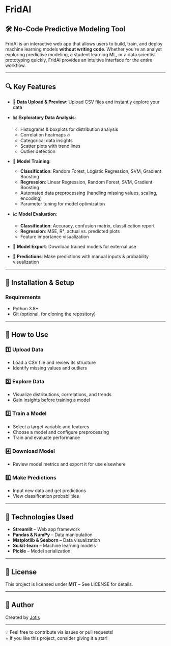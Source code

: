 # FridAI  

## 🛠️ No-Code Predictive Modeling Tool  

FridAI is an interactive web app that allows users to build, train, and deploy machine learning models **without writing code**. Whether you're an analyst exploring predictive modeling, a student learning ML, or a data scientist prototyping quickly, FridAI provides an intuitive interface for the entire workflow.  

---

## 🔍 Key Features  

- **📂 Data Upload & Preview**: Upload CSV files and instantly explore your data  
- **📊 Exploratory Data Analysis**:  
  - Histograms & boxplots for distribution analysis  
  - Correlation heatmaps 🔥  
  - Categorical data insights  
  - Scatter plots with trend lines  
  - Outlier detection  

- **🧠 Model Training**:  
  - **Classification**: Random Forest, Logistic Regression, SVM, Gradient Boosting  
  - **Regression**: Linear Regression, Random Forest, SVM, Gradient Boosting  
  - Automated data preprocessing (handling missing values, scaling, encoding)  
  - Parameter tuning for model optimization  

- **📈 Model Evaluation**:  
  - **Classification**: Accuracy, confusion matrix, classification report  
  - **Regression**: MSE, R², actual vs. predicted plots  
  - Feature importance visualization  

- **💾 Model Export**: Download trained models for external use  
- **🔮 Predictions**: Make predictions with manual inputs & probability visualization  

---

## 🔧 Installation & Setup  

### Requirements  
- Python 3.8+  
- Git (optional, for cloning the repository)  

---

## 📖 How to Use  

### 1️⃣ Upload Data  
- Load a CSV file and review its structure  
- Identify missing values and outliers  

### 2️⃣ Explore Data  
- Visualize distributions, correlations, and trends  
- Gain insights before training a model  

### 3️⃣ Train a Model  
- Select a target variable and features  
- Choose a model and configure preprocessing  
- Train and evaluate performance  

### 4️⃣ Download Model  
- Review model metrics and export it for use elsewhere  

### 5️⃣ Make Predictions  
- Input new data and get predictions  
- View classification probabilities  

---

## 🔧 Technologies Used  

- **Streamlit** – Web app framework  
- **Pandas & NumPy** – Data manipulation  
- **Matplotlib & Seaborn** – Data visualization  
- **Scikit-learn** – Machine learning models  
- **Pickle** – Model serialization  

---

## 📄 License  

This project is licensed under **MIT** – See LICENSE for details.  

---

## 👤 Author  

Created by [Jotis](https://github.com/Jotis86)  

---

💡 Feel free to contribute via issues or pull requests!  
⭐ If you like this project, consider giving it a star!  